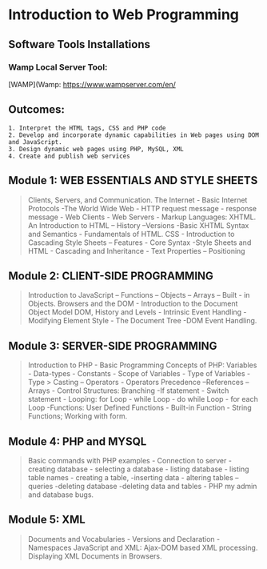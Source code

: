 # Introduction to Web Programming

## Software Tools Installations

### Wamp Local Server Tool:
 [WAMP](Wamp: https://www.wampserver.com/en/

## Outcomes:
```
1. Interpret the HTML tags, CSS and PHP code
2. Develop and incorporate dynamic capabilities in Web pages using DOM and JavaScript.
3. Design dynamic web pages using PHP, MySQL, XML
4. Create and publish web services
```
## Module 1: WEB ESSENTIALS AND STYLE SHEETS
> Clients, Servers, and Communication. The Internet - Basic Internet Protocols -The World Wide Web - HTTP request message - response message - Web Clients - Web Servers - Markup Languages: XHTML. An Introduction to HTML – History –Versions -Basic XHTML Syntax and Semantics - Fundamentals of HTML. CSS - Introduction to Cascading Style Sheets – Features - Core Syntax -Style Sheets and HTML - Cascading and Inheritance - Text Properties – Positioning


## Module 2: CLIENT-SIDE PROGRAMMING
> Introduction to JavaScript – Functions – Objects – Arrays – Built - in Objects. Browsers and the DOM - Introduction to the Document Object Model DOM, History and Levels - Intrinsic Event Handling - Modifying Element Style - The Document Tree -DOM Event Handling.


## Module 3: SERVER-SIDE PROGRAMMING
> Introduction to PHP - Basic Programming Concepts of PHP: Variables - Data-types - Constants - Scope of Variables - Type of Variables - Type >  Casting – Operators - Operators
Precedence –References – Arrays - Control Structures: Branching -If statement - Switch statement - Looping: for Loop - while Loop - do while Loop - for each Loop -Functions: User Defined Functions - Built-in Function - String Functions; Working with form.


## Module 4: PHP and MYSQL
> Basic commands with PHP examples - Connection to server - creating database - selecting a database - listing database - listing table names - creating a table, -inserting data - altering tables – queries -deleting database -deleting data and tables - PHP my admin and database bugs.


## Module 5: XML
> Documents and Vocabularies - Versions and Declaration -Namespaces JavaScript and XML: Ajax-DOM based XML processing. Displaying XML Documents in Browsers.
